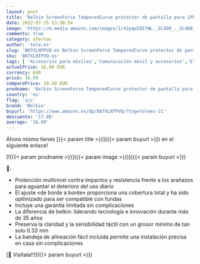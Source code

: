 ```yaml
---
layout: post
title: 'Belkin ScreenForce TemperedCurve protector de pantalla para iPhone 11; protección de pantalla para iPhone 11  también compatible con iPhone XR'
date: 2022-07-15 13:30:54
image: 'https://m.media-amazon.com/images/I/41pqwIQI7WL._SL500_._SL400_.jpg'
comments: true
category: ofertas
author: 'tole.es'
slug: 'B07XLNTPVQ-es Belkin ScreenForce TemperedCurve protector de pantalla...'
sku: 'B07XLNTPVQ-es'
tags: [ 'Accesorios para móviles','Comunicación móvil y accesorios','Electrónica','Mantenimiento, cuidado y reparaciones de teléfonos móviles','Protectores de pantalla para móviles','belkin','iphone','🇪🇸', ]
actualPrice: 16.99 EUR
currency: EUR
price: 16.99
comparePrice: 20.49 EUR
prodname: 'Belkin ScreenForce TemperedCurve protector de pantalla para iPhone 11; protección de pantalla para iPhone 11  también compatible con iPhone XR'
country: 'es'
flag: '🇪🇸'
brand: 'Belkin'
buyurl: 'https://www.amazon.es/dp/B07XLNTPVQ/?tag=tolees-21'
descuento: '17.08'
average: '16.99'
---
```


Ahora mismo tienes [{{< param title >}}]({{< param buyurl >}}) en el siguiente enlace!

[![{{< param prodname >}}]({{< param image >}})]({{< param buyurl >}})

🔎:

- Protección multinivel contra impactos y resistencia frente a los arañazos para aguantar el deterioro del uso diario
- El ajuste «de borde a borde» proporciona una cobertura total y ha sido optimizado para ser compatible con fundas
- Incluye una garantía limitada sin complicaciones
- La diferencia de belkin: liderando tecnología e innovación durante más de 35 años
- Preserva la claridad y la sensibilidad táctil con un grosor mínimo de tan solo 0.33 mm
- La bandeja de alineación fácil incluida permite una instalación precisa en casa sin complicaciones

[🛒 Visítala!!!]({{< param buyurl >}})
